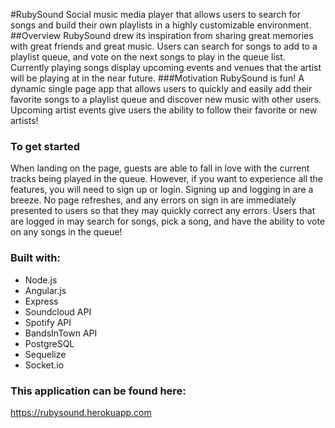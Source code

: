 #RubySound
Social music media player that allows users to search for songs and build their own playlists in a highly customizable environment.
##Overview
RubySound drew its inspiration from sharing great memories with great friends and great music. Users can search for songs to add to a playlist queue, and vote on the next songs to play in the queue list. Currently playing songs display upcoming events and venues that the artist will be playing at in the near future.
###Motivation
RubySound is fun! A dynamic single page app that allows users to quickly and easily add their favorite songs to a playlist queue and discover new music with other users. Upcoming artist events give users the ability to follow their favorite or new artists!

### To get started
When landing on the page, guests are able to fall in love with the current tracks being played in the queue. However, if you want to experience all the features, you will need to sign up or login. Signing up and logging in are a breeze. No page refreshes, and any errors on sign in are immediately presented to users so that they may quickly correct any errors. Users that are logged in may search for songs, pick a song, and have the ability to vote on any songs in the queue!

### Built with:
* Node.js
* Angular.js
* Express
* Soundcloud API
* Spotify API
* BandsInTown API
* PostgreSQL
* Sequelize
* Socket.io

### This application can be found here:
[https://rubysound.herokuapp.com
](https://rubysound.herokuapp.com)
